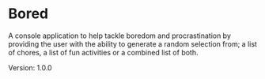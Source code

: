 # Bored
A console application to help tackle boredom and procrastination by providing the user with the ability to generate a random selection
from; a list of chores, a list of fun activities or a combined list of both.

Version: 1.0.0
